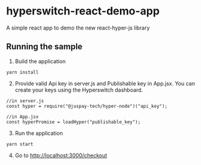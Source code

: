 # hyperswitch-react-demo-app

A simple react app to demo the new react-hyper-js library

## Running the sample

1. Build the application

```
yarn install
```

2. Provide valid Api key in server.js and Publishable key in App.jsx. You can create your keys using the Hyperswitch dashboard.

```
//in server.js
const hyper = require("@juspay-tech/hyper-node")("api_key");
```

```
//in App.jsx
const hyperPromise = loadHyper("publishable_key");
```

3. Run the application

```
yarn start
```

4. Go to [http://localhost:3000/checkout](http://localhost:3000/checkout)
